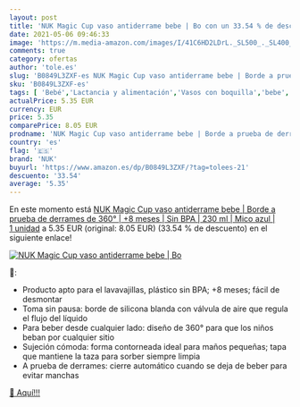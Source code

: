```yaml
---
layout: post
title: 'NUK Magic Cup vaso antiderrame bebe | Bo con un 33.54 % de descuento'
date: 2021-05-06 09:46:33
image: 'https://m.media-amazon.com/images/I/41C6HD2LDrL._SL500_._SL400_.jpg'
comments: true
category: ofertas
author: 'tole.es'
slug: 'B0849L3ZXF-es NUK Magic Cup vaso antiderrame bebe | Borde a prueba de...'
sku: 'B0849L3ZXF-es'
tags: [ 'Bebé','Lactancia y alimentación','Vasos con boquilla','bebe','nuk', ]
actualPrice: 5.35 EUR
currency: EUR
price: 5.35
comparePrice: 8.05 EUR
prodname: 'NUK Magic Cup vaso antiderrame bebe | Borde a prueba de derrames de 360° | +8 meses | Sin BPA | 230 ml | Mico  azul  | 1 unidad'
country: 'es'
flag: '🇪🇸'
brand: 'NUK'
buyurl: 'https://www.amazon.es/dp/B0849L3ZXF/?tag=tolees-21'
descuento: '33.54'
average: '5.35'
---
```


En este momento está [NUK Magic Cup vaso antiderrame bebe | Borde a prueba de derrames de 360° | +8 meses | Sin BPA | 230 ml | Mico  azul  | 1 unidad](https://www.amazon.es/dp/B0849L3ZXF/?tag=tolees-21) a 5.35 EUR (original: 8.05 EUR) (33.54 %  de descuento) en el siguiente enlace!

[![NUK Magic Cup vaso antiderrame bebe | Bo](https://m.media-amazon.com/images/I/41C6HD2LDrL._SL500_._SL400_.jpg)](https://www.amazon.es/dp/B0849L3ZXF/?tag=tolees-21)

🔎:

- Producto apto para el lavavajillas, plástico sin BPA; +8 meses; fácil de desmontar
- Toma sin pausa: borde de silicona blanda con válvula de aire que regula el flujo del líquido
- Para beber desde cualquier lado: diseño de 360° para que los niños beban por cualquier sitio
- Sujeción cómoda: forma contorneada ideal para maños pequeñas; tapa que mantiene la taza para sorber siempre limpia
- A prueba de derrames: cierre automático cuando se deja de beber para evitar manchas

[🛒 Aquí!!!](https://www.amazon.es/dp/B0849L3ZXF/?tag=tolees-21)
